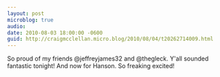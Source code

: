 ```yaml
---
layout: post
microblog: true
audio: 
date: 2010-08-03 18:00:00 -0600
guid: http://craigmcclellan.micro.blog/2010/08/04/t20262714009.html
---
```

So proud of my friends @jeffreyjames32 and @thegleck. Y'all sounded fantastic tonight! And now for Hanson. So freaking excited!
